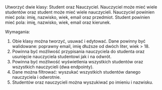 Utworzyć dwie klasy: Student oraz Nauczyciel. Nauczyciel może mieć wiele studentów oraz student może mieć wiele nauczycieli.
Nauczyciel powinien mieć pola: imię, nazwisko, wiek, email oraz przedmiot.
Student powinien mieć pola: imię, nazwisko, wiek, email oraz kierunek.


Wymagania:
1. Obie klasy można tworzyć, usuwać i edytować. Dane powinny być walidowane: poprawny email, imię dłuższe od dwóch liter, wiek > 18.
2. Powinna być możliwość przypisania nauczyciela do studenta oraz usunięcie nauczyciela studentowi jak i na odwrót.
3. Powinna być możliwość wyświetlenia wszystkich studentów oraz wszystkich nauczycieli (dwa endpointy).
4. Dane można filtrować: wyszukać wszystkich studentów danego nauczyciela i odwrotnie.
5. Studentów oraz nauczycieli można wyszukiwać po imieniu i nazwisku.
